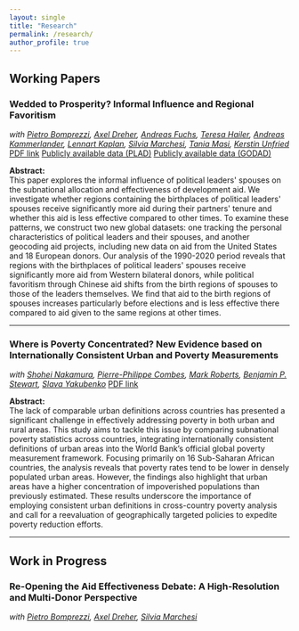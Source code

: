 ```yaml
---
layout: single
title: "Research"
permalink: /research/
author_profile: true
---
```


## Working Papers

### Wedded to Prosperity? Informal Influence and Regional Favoritism
_with [Pietro Bomprezzi](https://sites.google.com/view/pietrobomprezzi/home), [Axel Dreher](https://axel-dreher.de/), [Andreas Fuchs](https://andreas-fuchs.weebly.com/), [Teresa Hailer](https://www.awi.uni-heidelberg.de/en/professorships/international-development-economics/teresa-hailer-ma), [Andreas Kammerlander](https://iep.uni-freiburg.de/copy_of_team/andreas-kammerlander-m-sc%202/andreas-kammerlander-m-sc), [Lennart Kaplan](https://sites.google.com/view/lennart-kaplan/home), [Silvia Marchesi](https://sites.google.com/site/ssilviamarchesi/home), [Tania Masi](https://sites.google.com/view/taniamasi), [Kerstin Unfried](https://sites.google.com/view/kerstin-unfried/home)_
[PDF link](https://www.ifo.de/en/cesifo/publications/2024/working-paper/wedded-prosperity-informal-influence-and-regional-favoritism) 
[Publicly available data (PLAD)](https://plad.me/)
[Publicly available data (GODAD)](https://godad.me/)

**Abstract:**  
This paper explores the informal influence of political leaders' spouses on the subnational allocation and effectiveness of development aid. We investigate whether regions containing the birthplaces of political leaders' spouses receive significantly more aid during their partners' tenure and whether this aid is less effective compared to other times. To examine these patterns, we construct two new global datasets: one tracking the personal characteristics of political leaders and their spouses, and another geocoding aid projects, including new data on aid from the United States and 18 European donors. Our analysis of the 1990-2020 period reveals that regions with the birthplaces of political leaders' spouses receive significantly more aid from Western bilateral donors, while political favoritism through Chinese aid shifts from the birth regions of spouses to those of the leaders themselves. We find that aid to the birth regions of spouses increases particularly before elections and is less effective there compared to aid given to the same regions at other times.

---

### Where is Poverty Concentrated? New Evidence based on Internationally Consistent Urban and Poverty Measurements
_with [Shohei Nakamura](https://sites.google.com/site/shoheinakamuraspage/home), [Pierre-Philippe Combes](https://sites.google.com/view/pierrephilippecombes/), [Mark Roberts](https://sites.google.com/view/mark-roberts/home), [Benjamin P. Stewart](https://www.worldbank.org/en/about/people/b/benjamin-p-stewart#1), [Slava Yakubenko](https://sites.google.com/view/yakubenko/home)_ 
[PDF link](https://documents1.worldbank.org/curated/en/099823311272312886/pdf/IDU047ac48f0062ea04222098780cda70c42240d.pdf) 


**Abstract:**  
The lack of comparable urban definitions across countries has presented a significant challenge in effectively addressing poverty in both urban and rural areas. This study aims to tackle this issue by comparing subnational poverty statistics across countries, integrating internationally consistent definitions of urban areas into the World Bank’s official global poverty measurement framework. Focusing primarily on 16 Sub-Saharan African countries, the analysis reveals that poverty rates tend to be lower in densely populated urban areas. However, the findings also highlight that urban areas have a higher concentration of impoverished populations than previously estimated. These results underscore the importance of employing consistent urban definitions in cross-country poverty analysis and call for a reevaluation of geographically targeted policies to expedite poverty reduction efforts. 

---

## Work in Progress

### Re-Opening the Aid Effectiveness Debate: A High-Resolution and Multi-Donor Perspective
_with [Pietro Bomprezzi](https://sites.google.com/view/pietrobomprezzi/home), [Axel Dreher](https://axel-dreher.de/), [Silvia Marchesi](https://sites.google.com/site/ssilviamarchesi/home)_



